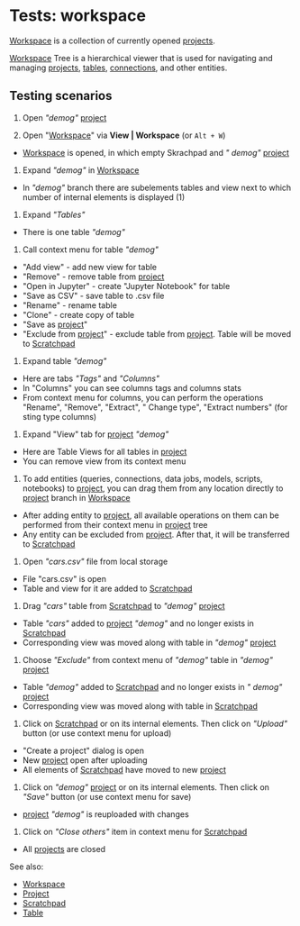 <!-- TITLE: Tests: Workspace -->
<!-- SUBTITLE: -->

# Tests: workspace

[Workspace](workspace.md) is a collection of currently opened [projects](project.md).

[Workspace](workspace.md) Tree is a hierarchical viewer that is used for navigating and
managing [projects](project.md),
[tables](table.md), [connections](../access/data-connection.md), and other entities.

## Testing scenarios

1. Open *"demog"* [project](project.md)

1. Open "[Workspace](workspace.md)" via **View | Workspace** (or ```Alt + W```)

* [Workspace](workspace.md) is opened, in which empty Skrachpad and *"
  demog"* [project](project.md)

1. Expand *"demog"* in [Workspace](workspace.md)

* In *"demog"* branch there are subelements tables and view next to which number of internal elements is displayed (1)

1. Expand *"Tables"*

* There is one table *"demog"*

1. Call context menu for table *"demog"*

* "Add view" - add new view for table
* "Remove" - remove table from [project](project.md)
* "Open in Jupyter" - create "Jupyter Notebook" for table
* "Save as CSV" - save table to .csv file
* "Rename" - rename table
* "Clone" - create copy of table
* "Save as [project](project.md)"
* "Exclude from [project](project.md)" - exclude table from [project](project.md). Table will be moved
  to [Scratchpad](scratchpad.md)

1. Expand table *"demog"*

* Here are tabs *"Tags"* and *"Columns"*
* In "Columns" you can see columns tags and columns stats
* From context menu for columns, you can perform the operations "Rename", "Remove", "Extract", "
  Change type", "Extract numbers" (for sting type columns)

1. Expand "View" tab for [project](project.md) *"demog"*

* Here are Table Views for all tables in [project](project.md)
* You can remove view from its context menu

1. To add entities (queries, connections, data jobs, models, scripts, notebooks)
   to [project](project.md), you can drag them from any location directly to [project](project.md)
   branch in [Workspace](workspace.md)

* After adding entity to [project](project.md), all available operations on them can be performed from their context
  menu in [project](project.md) tree
* Any entity can be excluded from [project](project.md). After that, it will be transferred to
  [Scratchpad](scratchpad.md)

1. Open *"cars.csv"* file from local storage

* File "cars.csv" is open
* Table and view for it are added to [Scratchpad](scratchpad.md)

1. Drag *"cars"* table from [Scratchpad](scratchpad.md) to *"demog"* [project](project.md)

* Table *"cars"* added to [project](project.md) *"demog"* and no longer exists in [Scratchpad](scratchpad.md)
* Corresponding view was moved along with table in *"demog"* [project](project.md)

1. Choose *"Exclude"* from context menu of *"demog"* table in *"demog"* [project](project.md)

* Table *"demog"* added to [Scratchpad](scratchpad.md) and no longer exists in *"
  demog"* [project](project.md)
* Corresponding view was moved along with table in [Scratchpad](scratchpad.md)

1. Click on [Scratchpad](scratchpad.md) or on its internal elements. Then click on *"Upload"*
   button (or use context menu for upload)

* "Create a project" dialog is open
* New [project](project.md) open after uploading
* All elements of [Scratchpad](scratchpad.md) have moved to new [project](project.md)

1. Click on *"demog"* [project](project.md) or on its internal elements. Then click on *"Save"*
   button (or use context menu for save)

* [project](project.md) *"demog"* is reuploaded with changes

1. Click on *"Close others"* item in context menu for [Scratchpad](scratchpad.md)

* All [projects](project.md) are closed

See also:

* [Workspace](workspace.md)
* [Project](project.md)
* [Scratchpad](scratchpad.md)
* [Table](table.md)
